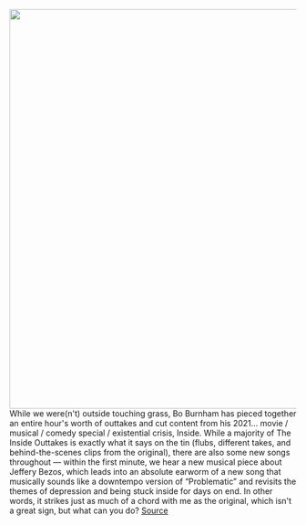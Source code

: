 <img src='https://cdn.vox-cdn.com/thumbor/d3Iut2B9mlNXkfFbcU-1OTs2leQ=/0x0:2880x1634/1200x800/filters:focal(1210x587:1670x1047)/cdn.vox-cdn.com/uploads/chorus_image/image/70928097/Screen_Shot_2022_05_31_at_09.26.45.0.png' width='700px' /><br/>
While we were(n't) outside touching grass, Bo Burnham has pieced together an entire hour's worth of outtakes and cut content from his 2021... movie / musical / comedy special / existential crisis, Inside. While a majority of The Inside Outtakes is exactly what it says on the tin (flubs, different takes, and behind-the-scenes clips from the original), there are also some new songs throughout — within the first minute, we hear a new musical piece about Jeffery Bezos, which leads into an absolute earworm of a new song that musically sounds like a downtempo version of “Problematic” and revisits the themes of depression and being stuck inside for days on end. In other words, it strikes just as much of a chord with me as the original, which isn't a great sign, but what can you do?
<a href='https://www.theverge.com/2022/5/31/23148642/bo-burnham-inside-outtakes-bezos-song-netflix'> Source <a/>